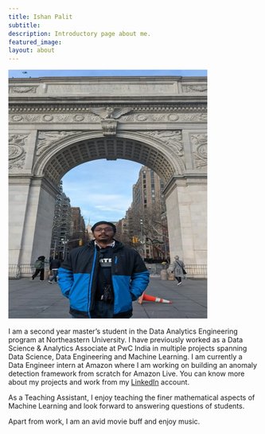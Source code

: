```yaml
---
title: Ishan Palit
subtitle: 
description: Introductory page about me.
featured_image: 
layout: about
---
```


<img src="/images/TAs/Ishan Palit.webp" width="400" height="500" />

I am a second year master’s student in the Data Analytics Engineering program at Northeastern University. I have previously worked as a Data Science & Analytics Associate at PwC India in multiple projects spanning Data Science, Data Engineering and Machine Learning. I am currently a Data Engineer intern at Amazon where I am working on building an anomaly detection framework from scratch for Amazon Live. You can know more about my projects and work from my <a href = "https://www.linkedin.com/in/ishan-palit-b117a155/">LinkedIn</a> account.

As a Teaching Assistant, I enjoy teaching the finer mathematical aspects of Machine Learning and look forward to answering questions of students. 

Apart from work, I am an avid movie buff and enjoy music.